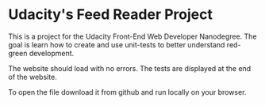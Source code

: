 # Udacity's Feed Reader Project

This is a project for the Udacity Front-End Web Developer Nanodegree. The goal is learn how to create and use unit-tests to better understand red-green development.

The website should load with no errors. The tests are displayed at the end of the website.

To open the file download it from github and run locally on your browser.
